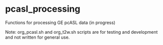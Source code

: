 # pcasl_processing

Functions for processing GE pcASL data (in progress)

Note: org_pcasl.sh and org_t2w.sh scripts are for testing and development and not written for general use. 
